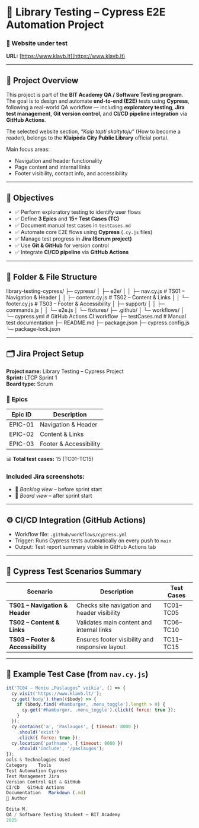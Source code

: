 # 📘 Library Testing – Cypress E2E Automation Project

### 🔗 Website under test  
**URL:** [https://www.klavb.lt](https://www.klavb.lt)

---

## 🧭 Project Overview

This project is part of the **BIT Academy QA / Software Testing program**.  
The goal is to design and automate **end-to-end (E2E)** tests using **Cypress**, following a real-world QA workflow — including **exploratory testing**, **Jira test management**, **Git version control**, and **CI/CD pipeline integration** via **GitHub Actions**.

The selected website section, *“Kaip tapti skaitytoju”* (How to become a reader), belongs to the **Klaipėda City Public Library** official portal.  

Main focus areas:
- Navigation and header functionality  
- Page content and internal links  
- Footer visibility, contact info, and accessibility  

---

## 🎯 Objectives

- ✅ Perform exploratory testing to identify user flows  
- ✅ Define **3 Epics** and **15+ Test Cases (TC)**  
- ✅ Document manual test cases in `testCases.md`  
- ✅ Automate core E2E flows using **Cypress** (`.cy.js` files)  
- ✅ Manage test progress in **Jira (Scrum project)**  
- ✅ Use **Git & GitHub** for version control  
- ✅ Integrate **CI/CD pipeline** via **GitHub Actions**

---

## 🧱 Folder & File Structure

library-testing-cypress/
├─ cypress/
│ ├─ e2e/
│ │ ├─ nav.cy.js # TS01 – Navigation & Header
│ │ ├─ content.cy.js # TS02 – Content & Links
│ │ └─ footer.cy.js # TS03 – Footer & Accessibility
│ ├─ support/
│ │ ├─ commands.js
│ │ └─ e2e.js
│ └─ fixtures/
├─ .github/
│ └─ workflows/
│ └─ cypress.yml # GitHub Actions CI workflow
├─ testCases.md # Manual test documentation
├─ README.md
├─ package.json
├─ cypress.config.js
└─ package-lock.json


---

## 🗂️ Jira Project Setup

**Project name:** Library Testing – Cypress Project  
**Sprint:** LTCP Sprint 1  
**Board type:** Scrum

### 🧩 Epics

| Epic ID | Description |
|----------|-------------|
| EPIC-01 | Navigation & Header |
| EPIC-02 | Content & Links |
| EPIC-03 | Footer & Accessibility |

📊 **Total test cases:** 15 (TC01–TC15)

### Included Jira screenshots:
- 🧾 *Backlog view* – before sprint start  
- 🚀 *Board view* – after sprint start  

---

## ⚙️ CI/CD Integration (GitHub Actions)

- Workflow file: `.github/workflows/cypress.yml`  
- Trigger: Runs Cypress tests automatically on every push to `main`  
- Output: Test report summary visible in GitHub Actions tab  

---

## 🧪 Cypress Test Scenarios Summary

| Scenario | Description | Test Cases |
|-----------|--------------|-------------|
| **TS01 – Navigation & Header** | Checks site navigation and header visibility | TC01–TC05 |
| **TS02 – Content & Links** | Validates main content and internal links | TC06–TC10 |
| **TS03 – Footer & Accessibility** | Ensures footer visibility and responsive layout | TC11–TC15 |

---

## 🧾 Example Test Case (from `nav.cy.js`)

```js
it('TC04 – Meniu „Paslaugos“ veikia', () => {
  cy.visit('https://www.klavb.lt/');
  cy.get('body').then(($body) => {
    if ($body.find('#hamburger, .menu_toggle').length > 0) {
      cy.get('#hamburger, .menu_toggle').click({ force: true });
    }
  });
  cy.contains('a', 'Paslaugos', { timeout: 8000 })
    .should('exist')
    .click({ force: true });
  cy.location('pathname', { timeout: 8000 })
    .should('include', '/paslaugos');
});
ools & Technologies Used
Category	Tools
Test Automation	Cypress
Test Management	Jira
Version Control	Git & GitHub
CI/CD	GitHub Actions
Documentation	Markdown (.md)
👤 Author

Edita M.
QA / Software Testing Student – BIT Academy
2025